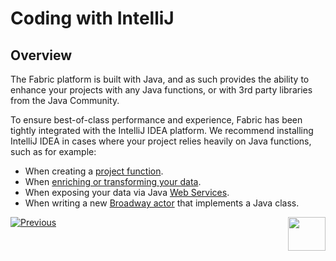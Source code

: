 <studio>
  
# Coding with IntelliJ

## Overview
The Fabric platform is built with Java, and as such provides the ability to enhance your projects with any Java functions, or with 3rd party libraries from the Java
Community.   

To ensure best-of-class performance and experience, Fabric has been tightly integrated with the IntelliJ IDEA platform. 
We recommend installing IntelliJ IDEA in cases where your project relies heavily on Java functions, such as for example:
- When creating a [project function]( /articles/07_table_population/10_creating_a_project_function.md#creating-a-project-function).
- When [enriching or transforming your data]( /articles/10_enrichment_function/04_enrichment_function_code_examples.md). 
- When exposing your data via Java [Web Services]( /articles/15_web_services_and_graphit/06_web_services_code_examples.md#example-of-a-complex-tdm-web-service).
- When writing a new [Broadway actor](/articles/19_Broadway/28_actor_editor.md#how-do-i-create-a-new-actor-from-scratch) that implements a Java class. 





[![Previous](/articles/images/Previous.png)](/articles/04_fabric_studio/12_shared_objects.md)[<img align="right" width="60" height="54" src="/articles/images/Next.png">](/articles/04_fabric_studio/04a_IntelliJ/02_intelliJ_install.md)
</studio>
